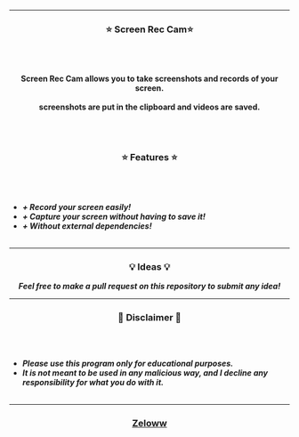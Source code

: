 

-----

### <p align="center">⭐ Screen Rec Cam⭐</p>

<br><br>
<p align="center">
<strong>
Screen Rec Cam allows you to take screenshots and records of your screen.
<br><br>
screenshots are put in the clipboard and videos are saved.
<br><br>
</strong>
</p>
<br>

### <p align="center">⭐ Features ⭐</p>
<br><br>
* ***+ Record your screen easily!***
* ***+ Capture your screen without having to save it!***
* ***+ Without external dependencies!***
<br><br>

-----

### <p align="center">💡 Ideas 💡</p>

<p align="center"><strong><i>Feel free to make a pull request on this repository to submit any idea!</i></strong</p>

-----

### <p align="center">📌 Disclaimer 📌</p>

<br><br>
* ***Please use this program only for educational purposes.***
* ***It is not meant to be used in any malicious way, and I decline any responsibility for what you do with it.***
<br><br>

-----

### <p align="center">[Zeloww](https://github.com/zeloww)</p>
